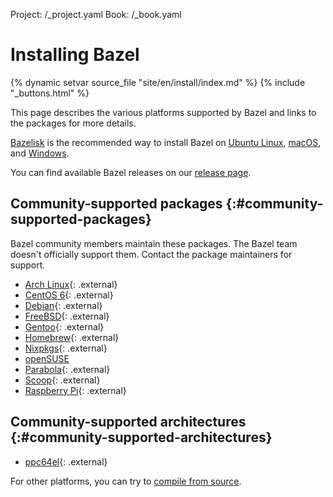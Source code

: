 Project: /_project.yaml
Book: /_book.yaml

# Installing Bazel

{% dynamic setvar source_file "site/en/install/index.md" %}
{% include "_buttons.html" %}

This page describes the various platforms supported by Bazel and links
to the packages for more details.

[Bazelisk](/install/bazelisk) is the recommended way to install Bazel on [Ubuntu Linux](/install/ubuntu), [macOS](/install/os-x), and [Windows](/install/windows).

You can find available Bazel releases on our [release page](/release).

## Community-supported packages {:#community-supported-packages}

Bazel community members maintain these packages. The Bazel team doesn't
officially support them. Contact the package maintainers for support.

*   [Arch Linux][arch]{: .external}
*   [CentOS 6](https://github.com/sub-mod/bazel-builds){: .external}
*   [Debian](https://qa.debian.org/developer.php?email=team%2Bbazel%40tracker.debian.org){: .external}
*   [FreeBSD](https://www.freshports.org/devel/bazel){: .external}
*   [Gentoo](https://packages.gentoo.org/packages/dev-util/bazel){: .external}
*   [Homebrew](https://formulae.brew.sh/formula/bazel){: .external}
*   [Nixpkgs](https://github.com/NixOS/nixpkgs/blob/master/pkgs/development/tools/build-managers/bazel){: .external}
*   [openSUSE](/install/suse)
*   [Parabola](https://www.parabola.nu/packages/?q=bazel){: .external}
*   [Scoop](https://github.com/scoopinstaller/scoop-main/blob/master/bucket/bazel.json){: .external}
*   [Raspberry Pi](https://github.com/koenvervloesem/bazel-on-arm/blob/master/README.md){: .external}

## Community-supported architectures {:#community-supported-architectures}

*   [ppc64el](https://ftp2.osuosl.org/pub/ppc64el/bazel/){: .external}

For other platforms, you can try to [compile from source](/install/compile-source).

[arch]: https://archlinux.org/packages/extra/x86_64/bazel/
